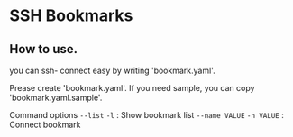 # SSH Bookmarks

## How to use.
you can ssh- connect easy by writing 'bookmark.yaml'.

Prease create 'bookmark.yaml'.
If you need sample, you can copy 'bookmark.yaml.sample'.

Command options
`--list` `-l` : Show bookmark list
`--name VALUE` `-n VALUE` : Connect bookmark

